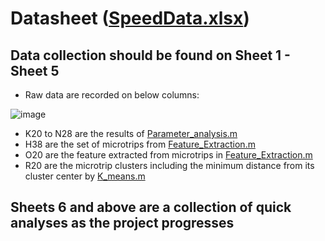 # Datasheet ([SpeedData.xlsx](https://github.com/Fyzie/Driving-Cycle-Development/blob/main/final-progress/SpeedData.xlsx))
## Data collection should be found on Sheet 1 - Sheet 5
- Raw data are recorded on below columns:

![image](https://user-images.githubusercontent.com/76240694/190300379-52dde964-c613-450e-9ee5-5aa39b5c0532.png)

- K20 to N28 are the results of [Parameter_analysis.m](https://github.com/Fyzie/Driving-Cycle-Development/blob/main/final-progress/Parameter_analysis.m)
- H38 are the set of microtrips from [Feature_Extraction.m](https://github.com/Fyzie/Driving-Cycle-Development/blob/main/final-progress/Feature_Extraction.m)
- O20 are the feature extracted from microtrips in [Feature_Extraction.m](https://github.com/Fyzie/Driving-Cycle-Development/blob/main/final-progress/Feature_Extraction.m)
- R20 are the microtrip clusters including the minimum distance from its cluster center by [K_means.m](https://github.com/Fyzie/Driving-Cycle-Development/blob/main/final-progress/K_means.m)

## Sheets 6 and above are a collection of quick analyses as the project progresses
